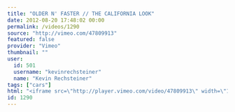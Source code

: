 ```yaml
---
title: "OLDER N' FASTER // THE CALIFORNIA LOOK"
date: 2012-08-20 17:48:02 00:00
permalink: /videos/1290
source: "http://vimeo.com/47809913"
featured: false
provider: "Vimeo"
thumbnail: ""
user:
  id: 501
  username: "kevinrechsteiner"
  name: "Kevin Rechsteiner"
tags: ["cars"]
html: "<iframe src=\"http://player.vimeo.com/video/47809913\" width=\"1280\" height=\"544\" frameborder=\"0\" webkitAllowFullScreen mozallowfullscreen allowFullScreen></iframe>"
id: 1290
---
```


